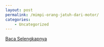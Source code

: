 ```yaml
---
layout: post
permalink: /mimpi-orang-jatuh-dari-motor/
categories:
    - Uncategorized
---
```


[Baca Selengkapnya](/06)